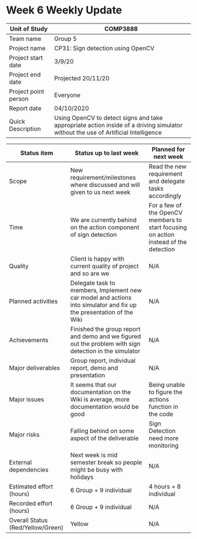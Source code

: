 # Week 6 Weekly Update
| Unit of Study | COMP3888 |
|--|--|
|Team name| Group 5 |
| Project name| CP31: Sign detection using OpenCV |
| Project start date| 3/9/20 |
| Project end date| Projected 20/11/20 |
| Project point person | Everyone |
| Report date| 04/10/2020 |
| Quick Description | Using OpenCV to detect signs and take appropriate action inside of a driving simulator without the use of Artificial Intelligence|

|Status item | Status up to last week | Planned for next week|
|-|-|-|
| Scope | New requirement/milestones where discussed and will given to us next week | Read the new requirement and delegate tasks accordingly |
| Time | We are currently behind on the action component of sign detection | For a few of the OpenCV members to start focusing on action instead of the detection |
| Quality | Client is happy with current quality of project and so are we | N/A |
| Planned activities | Delegate task to members, Implement new car model and actions into simulator and fix up the presentation of the Wiki| N/A |
| Achievements | Finished the group report and demo and we figured out the problem with sign detection in the simulator | N/A |
| Major deliverables | Group report, individual report, demo and presentation | N/A |
| Major issues | It seems that our documentation on the Wiki is average, more documentation would be good | Being unable to figure the actions function in the code|
| Major risks | Falling behind on some aspect of the deliverable | Sign Detection need more monitoring |
| External dependencies | Next week is mid semester break so people might be busy with holidays | N/A |
| Estimated effort (hours) | 6 Group + 9 individual  | 4 hours + 8 individual |
| Recorded effort (hours) | 6 Group + 9 individual | N/A |
| Overall Status (Red/Yellow/Green)| Yellow | N/A |